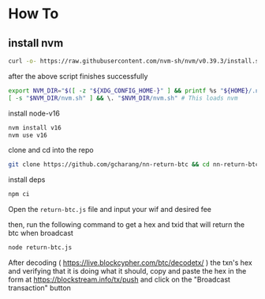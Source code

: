 # How To

## install nvm

```bash
curl -o- https://raw.githubusercontent.com/nvm-sh/nvm/v0.39.3/install.sh | bash
```

after the above script finishes successfully

```bash
export NVM_DIR="$([ -z "${XDG_CONFIG_HOME-}" ] && printf %s "${HOME}/.nvm" || printf %s "${XDG_CONFIG_HOME}/nvm")"
[ -s "$NVM_DIR/nvm.sh" ] && \. "$NVM_DIR/nvm.sh" # This loads nvm
```

install node-v16

```bash
nvm install v16
nvm use v16
```

clone and cd into the repo

```bash
git clone https://github.com/gcharang/nn-return-btc && cd nn-return-btc
```

install deps

```bash
npm ci
```

Open the `return-btc.js` file and input your wif and desired fee

then, run the following command to get a hex and txid that will return the btc when broadcast

```bash
node return-btc.js
```

After decoding ( https://live.blockcypher.com/btc/decodetx/ ) the txn's hex and verifying that it is doing what it should, copy and paste the hex in the form at https://blockstream.info/tx/push and click on the "Broadcast transaction" button